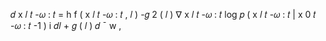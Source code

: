𝑑 x 𝑙 𝑡 -𝜔 : 𝑡 = h f ( x 𝑙 𝑡 -𝜔 : 𝑡 , 𝑙 ) -𝑔 2 ( 𝑙 ) ∇ x 𝑙 𝑡 -𝜔 : 𝑡 log 𝑝 ( x 𝑙 𝑡 -𝜔 : 𝑡 | x 0 𝑡 -𝜔 : 𝑡 -1 ) i 𝑑𝑙 + 𝑔 ( 𝑙 ) 𝑑 ¯ w ,